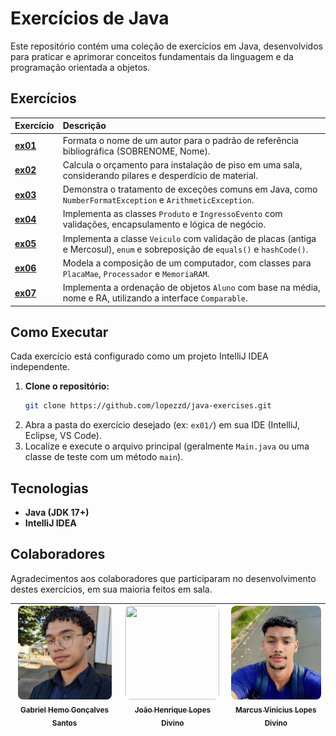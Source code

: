 # Exercícios de Java

Este repositório contém uma coleção de exercícios em Java, desenvolvidos para praticar e aprimorar conceitos fundamentais da linguagem e da programação orientada a objetos.

## Exercícios

| Exercício | Descrição |
| :--- | :--- |
| [**ex01**](./ex01/) | Formata o nome de um autor para o padrão de referência bibliográfica (SOBRENOME, Nome). |
| [**ex02**](./ex02/) | Calcula o orçamento para instalação de piso em uma sala, considerando pilares e desperdício de material. |
| [**ex03**](./ex03/) | Demonstra o tratamento de exceções comuns em Java, como `NumberFormatException` e `ArithmeticException`. |
| [**ex04**](./ex04/) | Implementa as classes `Produto` e `IngressoEvento` com validações, encapsulamento e lógica de negócio. |
| [**ex05**](./ex05/) | Implementa a classe `Veiculo` com validação de placas (antiga e Mercosul), `enum` e sobreposição de `equals()` e `hashCode()`. |
| [**ex06**](./ex06/) | Modela a composição de um computador, com classes para `PlacaMae`, `Processador` e `MemoriaRAM`. |
| [**ex07**](./ex07/) | Implementa a ordenação de objetos `Aluno` com base na média, nome e RA, utilizando a interface `Comparable`. |

## Como Executar

Cada exercício está configurado como um projeto IntelliJ IDEA independente.

1.  **Clone o repositório:**
    ```bash
    git clone https://github.com/lopezzd/java-exercises.git
    ```
2.  Abra a pasta do exercício desejado (ex: `ex01/`) em sua IDE (IntelliJ, Eclipse, VS Code).
3.  Localize e execute o arquivo principal (geralmente `Main.java` ou uma classe de teste com um método `main`).

## Tecnologias

- **Java (JDK 17+)**
- **IntelliJ IDEA**

## Colaboradores

Agradecimentos aos colaboradores que participaram no desenvolvimento destes exercícios, em sua maioria feitos em sala.

| [<img style="width:150px; height:150px; object-fit:cover; object-position:center; border-radius:8px;" loading="lazy" src="./ex05/assets/Gabriel%20Hemo.jpeg" width=115><br><sub>Gabriel Hemo Gonçalves Santos</sub>](https://github.com/hemogabriel) | [<img style="width:150px; height:150px; object-fit:cover; object-position:center; border-radius:8px;" loading="lazy" src="./ex05/assets/Jo%C3%A3o%20Henrique%20Lopes.jpeg" width=115><br><sub>João Henrique Lopes Divino</sub>](https://github.com/lopezzd) | [<img style="width:150px; height:150px; object-fit:cover; object-position:center; border-radius:8px;" loading="lazy" src="./ex05/assets/Marcus%20Vinicius%20Lopes.jpeg" width=115><br><sub>Marcus Vinicius Lopes Divino</sub>](https://github.com/marcuslopes06) |
| :---: | :---: | :---: |
